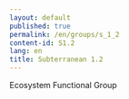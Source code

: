 ```yaml
---
layout: default
published: true
permalink: /en/groups/s_1_2
content-id: S1.2
lang: en
title: Subterranean 1.2
---
```


Ecosystem Functional Group
